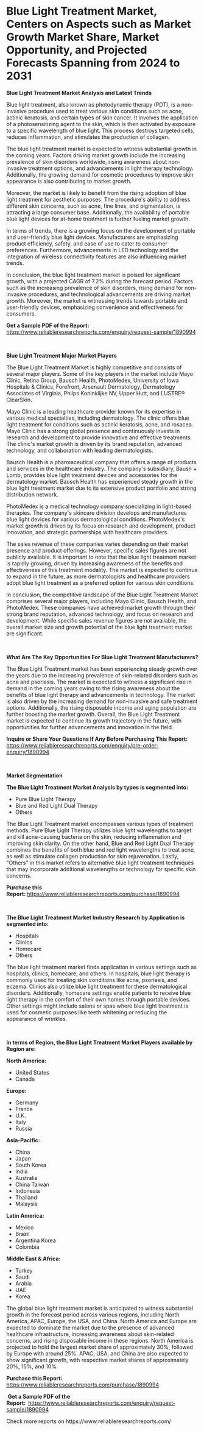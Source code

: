 <p><h1>Blue Light Treatment Market, Centers on Aspects such as Market Growth Market Share, Market Opportunity, and Projected Forecasts Spanning from 2024 to 2031</h1></p><p><strong>Blue Light Treatment Market Analysis and Latest Trends</strong></p>
<p><p>Blue light treatment, also known as photodynamic therapy (PDT), is a non-invasive procedure used to treat various skin conditions such as acne, actinic keratosis, and certain types of skin cancer. It involves the application of a photosensitizing agent to the skin, which is then activated by exposure to a specific wavelength of blue light. This process destroys targeted cells, reduces inflammation, and stimulates the production of collagen.</p><p>The blue light treatment market is expected to witness substantial growth in the coming years. Factors driving market growth include the increasing prevalence of skin disorders worldwide, rising awareness about non-invasive treatment options, and advancements in light therapy technology. Additionally, the growing demand for cosmetic procedures to improve skin appearance is also contributing to market growth.</p><p>Moreover, the market is likely to benefit from the rising adoption of blue light treatment for aesthetic purposes. The procedure's ability to address different skin concerns, such as acne, fine lines, and pigmentation, is attracting a large consumer base. Additionally, the availability of portable blue light devices for at-home treatment is further fueling market growth.</p><p>In terms of trends, there is a growing focus on the development of portable and user-friendly blue light devices. Manufacturers are emphasizing product efficiency, safety, and ease of use to cater to consumer preferences. Furthermore, advancements in LED technology and the integration of wireless connectivity features are also influencing market trends.</p><p>In conclusion, the blue light treatment market is poised for significant growth, with a projected CAGR of 7.2% during the forecast period. Factors such as the increasing prevalence of skin disorders, rising demand for non-invasive procedures, and technological advancements are driving market growth. Moreover, the market is witnessing trends towards portable and user-friendly devices, emphasizing convenience and effectiveness for consumers.</p></p>
<p><strong>Get a Sample PDF of the Report:&nbsp;</strong> <a href="https://www.reliableresearchreports.com/enquiry/request-sample/1890994">https://www.reliableresearchreports.com/enquiry/request-sample/1890994</a></p>
<p>&nbsp;</p>
<p><strong>Blue Light Treatment Major Market Players</strong></p>
<p><p>The Blue Light Treatment Market is highly competitive and consists of several major players. Some of the key players in the market include Mayo Clinic, Retina Group, Bausch Health, PhotoMedex, University of Iowa Hospitals & Clinics, Forefront, Arsenault Dermatology, Dermatology Associates of Virginia, Philps Koninklijke NV, Upper Hutt, and LUSTRE® ClearSkin.</p><p>Mayo Clinic is a leading healthcare provider known for its expertise in various medical specialties, including dermatology. The clinic offers blue light treatment for conditions such as actinic keratosis, acne, and rosacea. Mayo Clinic has a strong global presence and continuously invests in research and development to provide innovative and effective treatments. The clinic's market growth is driven by its brand reputation, advanced technology, and collaboration with leading dermatologists.</p><p>Bausch Health is a pharmaceutical company that offers a range of products and services in the healthcare industry. The company's subsidiary, Baush + Lomb, provides blue light treatment devices and accessories for the dermatology market. Bausch Health has experienced steady growth in the blue light treatment market due to its extensive product portfolio and strong distribution network.</p><p>PhotoMedex is a medical technology company specializing in light-based therapies. The company's skincare division develops and manufactures blue light devices for various dermatological conditions. PhotoMedex's market growth is driven by its focus on research and development, product innovation, and strategic partnerships with healthcare providers.</p><p>The sales revenue of these companies varies depending on their market presence and product offerings. However, specific sales figures are not publicly available. It is important to note that the blue light treatment market is rapidly growing, driven by increasing awareness of the benefits and effectiveness of this treatment modality. The market is expected to continue to expand in the future, as more dermatologists and healthcare providers adopt blue light treatment as a preferred option for various skin conditions.</p><p>In conclusion, the competitive landscape of the Blue Light Treatment Market comprises several major players, including Mayo Clinic, Bausch Health, and PhotoMedex. These companies have achieved market growth through their strong brand reputation, advanced technology, and focus on research and development. While specific sales revenue figures are not available, the overall market size and growth potential of the blue light treatment market are significant.</p></p>
<p>&nbsp;</p>
<p><strong>What Are The Key Opportunities For Blue Light Treatment Manufacturers?</strong></p>
<p><p>The Blue Light Treatment market has been experiencing steady growth over the years due to the increasing prevalence of skin-related disorders such as acne and psoriasis. The market is expected to witness a significant rise in demand in the coming years owing to the rising awareness about the benefits of blue light therapy and advancements in technology. The market is also driven by the increasing demand for non-invasive and safe treatment options. Additionally, the rising disposable income and aging population are further boosting the market growth. Overall, the Blue Light Treatment market is expected to continue its growth trajectory in the future, with opportunities for further advancements and innovation in the field.</p></p>
<p><strong>Inquire or Share Your Questions If Any Before Purchasing This Report:</strong> <a href="https://www.reliableresearchreports.com/enquiry/pre-order-enquiry/1890994">https://www.reliableresearchreports.com/enquiry/pre-order-enquiry/1890994</a></p>
<p>&nbsp;</p>
<p><strong>Market Segmentation</strong></p>
<p><strong>The Blue Light Treatment Market Analysis by types is segmented into:</strong></p>
<p><ul><li>Pure Blue Light Therapy</li><li>Blue and Red Light Dual Therapy</li><li>Others</li></ul></p>
<p><p>The Blue Light Treatment market encompasses various types of treatment methods. Pure Blue Light Therapy utilizes blue light wavelengths to target and kill acne-causing bacteria on the skin, reducing inflammation and improving skin clarity. On the other hand, Blue and Red Light Dual Therapy combines the benefits of both blue and red light wavelengths to treat acne, as well as stimulate collagen production for skin rejuvenation. Lastly, "Others" in this market refers to alternative blue light treatment techniques that may incorporate additional wavelengths or technology for specific skin concerns.</p></p>
<p><strong>Purchase this Report:&nbsp;</strong><a href="https://www.reliableresearchreports.com/purchase/1890994">https://www.reliableresearchreports.com/purchase/1890994</a></p>
<p>&nbsp;</p>
<p><strong>The Blue Light Treatment Market Industry Research by Application is segmented into:</strong></p>
<p><ul><li>Hospitals</li><li>Clinics</li><li>Homecare</li><li>Others</li></ul></p>
<p><p>The blue light treatment market finds application in various settings such as hospitals, clinics, homecare, and others. In hospitals, blue light therapy is commonly used for treating skin conditions like acne, psoriasis, and eczema. Clinics also utilize blue light treatment for these dermatological disorders. Additionally, homecare settings enable patients to receive blue light therapy in the comfort of their own homes through portable devices. Other settings might include salons or spas where blue light treatment is used for cosmetic purposes like teeth whitening or reducing the appearance of wrinkles.</p></p>
<p>&nbsp;</p>
<p><strong>In terms of Region, the Blue Light Treatment Market Players available by Region are:</strong></p>
<p>
    <p> <strong> North America: </strong>
        <ul>
            <li>United States</li>
            <li>Canada</li>
        </ul>
        </p> 
    <p> <strong> Europe: </strong>
        <ul>
            <li>Germany</li>
            <li>France</li>
            <li>U.K.</li>
            <li>Italy</li>
            <li>Russia</li>
        </ul>
        </p> 
    <p> <strong> Asia-Pacific: </strong>
        <ul>
            <li>China</li>
            <li>Japan</li>
            <li>South Korea</li>
            <li>India</li>
            <li>Australia</li>
            <li>China Taiwan</li>
            <li>Indonesia</li>
            <li>Thailand</li>
            <li>Malaysia</li>
        </ul>
        </p> 
    <p> <strong> Latin America: </strong>
        <ul>
            <li>Mexico</li>
            <li>Brazil</li>
            <li>Argentina Korea</li>
            <li>Colombia</li>
        </ul>
        </p> 
    <p> <strong> Middle East & Africa: </strong>
        <ul>
            <li>Turkey</li>
            <li>Saudi</li>
            <li>Arabia</li>
            <li>UAE</li>
            <li>Korea</li>
        </ul>
    </p>
    </p>
<p><p>The global blue light treatment market is anticipated to witness substantial growth in the forecast period across various regions, including North America, APAC, Europe, the USA, and China. North America and Europe are expected to dominate the market due to the presence of advanced healthcare infrastructure, increasing awareness about skin-related concerns, and rising disposable income in these regions. North America is projected to hold the largest market share of approximately 30%, followed by Europe with around 25%. APAC, USA, and China are also expected to show significant growth, with respective market shares of approximately 20%, 15%, and 10%.</p></p>
<p><strong>Purchase this Report: </strong><a href="https://www.reliableresearchreports.com/purchase/1890994">https://www.reliableresearchreports.com/purchase/1890994</a></p>
<p>&nbsp;<strong>Get a Sample PDF of the Report:&nbsp;&nbsp;</strong><a href="https://www.reliableresearchreports.com/enquiry/request-sample/1890994">https://www.reliableresearchreports.com/enquiry/request-sample/1890994</a></p>
<p><strong></strong></p>
<p>Check more reports on https://www.reliableresearchreports.com/</p>